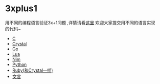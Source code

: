 # 3xplus1
用不同的编程语言验证3x+1问题 ,详情请看[这里](/intro.ipynb)
欢迎大家提交用不同的语言实现的代码~

* [C](/threexp1.c)
* [Crystal](/3xp1.cr)
* [Go](/3xp1.go)
* [Lua](/threexp1.lua)
* [Nim](/threexp1.nim)
* [Python](/threexp1.py)
* [Ruby(和Crystal一样)](/3xp1.rb)
* [文言](/%E4%B8%89%E5%80%8D%E5%85%83%E5%8A%A0%E4%B8%80.wy)